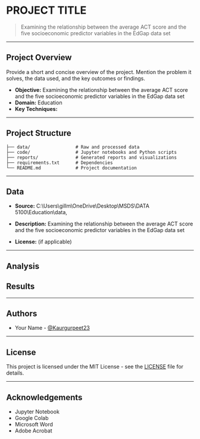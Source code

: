 # PROJECT TITLE

> Examining the relationship between the average ACT score and the five socioeconomic predictor variables in the EdGap data set

---

## Project Overview

Provide a short and concise overview of the project. Mention the problem it solves, the data used, and the key outcomes or findings.

- **Objective:** Examining the relationship between the average ACT score and the five socioeconomic predictor variables in the EdGap data set
- **Domain:** Education
- **Key Techniques:** 

---

## Project Structure

```
├── data/                 # Raw and processed data
├── code/                 # Jupyter notebooks and Python scripts
├── reports/              # Generated reports and visualizations
├── requirements.txt      # Dependencies
└── README.md             # Project documentation
```

---

## Data

- **Source:** C:\Users\gillm\OneDrive\Desktop\MSDS\DATA 5100\Education\data,

- **Description:**  Examining the relationship between the average ACT score and the five socioeconomic predictor variables in the EdGap data set
- **License:** (if applicable)

---

## Analysis



## Results


---

## Authors

- Your Name - [@Kaurgurpeet23](https://github.com/Kaurgurpreet23)
---

## License

This project is licensed under the MIT License - see the [LICENSE](LICENSE) file for details.

---

## Acknowledgements

- Jupyter Notebook 
- Google Colab
- Microsoft Word
- Adobe Acrobat
